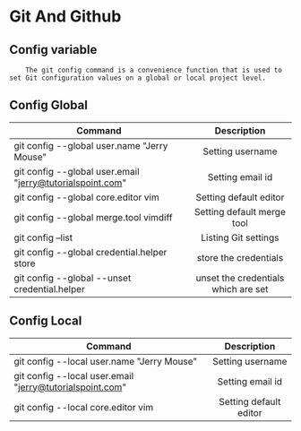 # Git And Github

## Config variable
        The git config command is a convenience function that is used to set Git configuration values on a global or local project level.

## Config Global
| Command        | Description          
| ------------- |:-------------:
|git config --global user.name "Jerry Mouse" | Setting username
|git config --global user.email "jerry@tutorialspoint.com" | Setting email id
|git config --global core.editor vim | Setting default editor
|git config --global merge.tool vimdiff | Setting default merge tool
|git config –list | Listing Git settings
|git config --global credential.helper store | store the credentials
|git config --global --unset credential.helper |  unset the credentials which are set

## Config Local 
| Command        | Description          
| ------------- |:-------------:
|git config --local user.name "Jerry Mouse" | Setting username
|git config --local user.email "jerry@tutorialspoint.com" | Setting email id
|git config --local core.editor vim | Setting default editor

